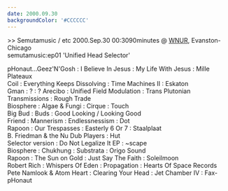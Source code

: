 ```yaml
---
date: 2000.09.30
backgroundColor: '#CCCCCC'
---
```


\>> Semutamusic / etc 2000.Sep.30 00:3090minutes @ [WNUR](http://www.wnur.org/), Evanston-Chicago  
semutamusic:ep01 'Unified Head Selector'  

pHonaut...Geez'N'Gosh : I Believe In Jesus : My Life With Jesus : Mille Plateaux  
Coil : Everything Keeps Dissolving : Time Machines II : Eskaton  
Gman : ? : ? Arecibo : Unified Field Modulation : Trans Plutonian Transmissions : Rough Trade  
Biosphere : Algae & Fungi : Cirque : Touch  
Big Bud : Buds : Good Looking / Looking Good  
Friend : Mannerism : Endlessnessism : Dot  
Rapoon : Our Trespasses : Easterly 6 Or 7 : Staalplaat  
B. Friedman & the Nu Dub Players : Hut  
Selector version : Do Not Legalize It EP : ~scape  
Biosphere : Chukhung : Substrata : Origo Sound  
Rapoon : The Sun on Gold : Just Say The Faith : Soleilmoon  
Robert Rich : Whispers Of Eden : Propagation : Hearts Of Space Records  
Pete Namlook & Atom Heart : Clearing Your Head : Jet Chamber IV : Fax-pHonaut